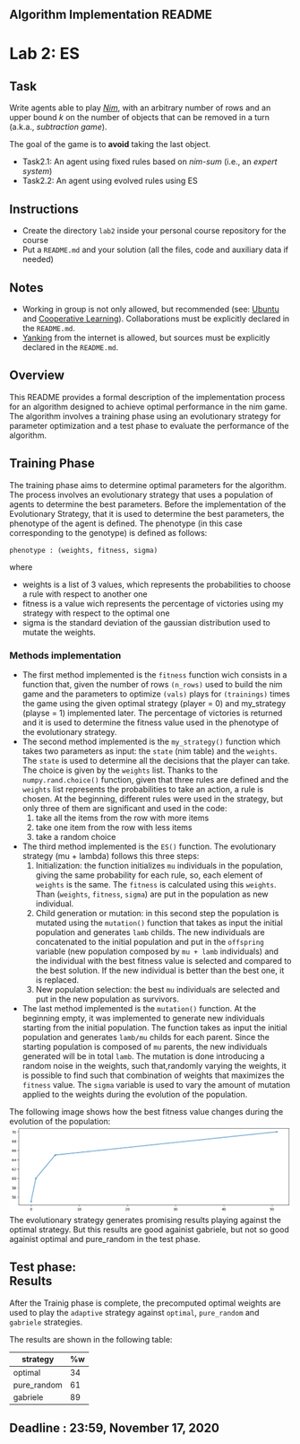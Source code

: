 ## Algorithm Implementation README

# Lab 2: ES

## Task

Write agents able to play [*Nim*](https://en.wikipedia.org/wiki/Nim), with an arbitrary number of rows and an upper bound $k$ on the number of objects that can be removed in a turn (a.k.a., *subtraction game*).

The goal of the game is to **avoid** taking the last object.

* Task2.1: An agent using fixed rules based on *nim-sum* (i.e., an *expert system*)
* Task2.2: An agent using evolved rules using ES

## Instructions

* Create the directory `lab2` inside your personal course repository for the course 
* Put a `README.md` and your solution (all the files, code and auxiliary data if needed)

## Notes

* Working in group is not only allowed, but recommended (see: [Ubuntu](https://en.wikipedia.org/wiki/Ubuntu_philosophy) and [Cooperative Learning](https://files.eric.ed.gov/fulltext/EJ1096789.pdf)). Collaborations must be explicitly declared in the `README.md`.
* [Yanking](https://www.emacswiki.org/emacs/KillingAndYanking) from the internet is allowed, but sources must be explicitly declared in the `README.md`.

## Overview

This README provides a formal description of the implementation process for an algorithm designed to achieve optimal performance in the nim game. The algorithm involves a training phase using an evolutionary strategy for parameter optimization and a test phase to evaluate the performance of the algorithm.

## Training Phase
The training phase aims to determine optimal parameters for the algorithm. The process involves an evolutionary strategy that uses a population of agents to determine the best parameters.
Before the implementation of the Evolutionary Strategy, that it is used to determine the best parameters, the phenotype of the agent is defined. The phenotype (in this case corresponding to the genotype) is defined as follows:

```
phenotype : (weights, fitness, sigma)
```
where 
* weights is a list of 3 values, which represents the probabilities to choose a rule with respect to another one
* fitness is a value wich represents the percentage of victories using my strategy with respect to the optimal one
* sigma is the standard deviation of the gaussian distribution used to mutate the weights.

### Methods implementation
* The first method implemented is the `fitness` function wich consists in a function that, given the number of rows `(n_rows)` used to build the nim game and the parameters to optimize `(vals)` plays for `(trainings)` times the game using the given optimal strategy (player = 0) and my_strategy (playse = 1) implemented later.
The percentage of victories is returned and it is used to determine the fitness value used in the phenotype of the evolutionary strategy.
* The second method implemented is the `my_strategy()` function
which takes two parameters as input: the `state` (nim table) and the `weights`. The `state` is used to determine all the decisions that the player can take. The choice is given by the `weights` list. Thanks to the `numpy.rand.choice()` function, given that three rules are defined and the `weights` list represents the probabilities to take an action, a rule is chosen. At the beginning, different rules were used in the strategy, but only three of them are significant and used in the code:
  1. take all the items from the row with more items
  2. take one item from the row with less items
  3. take a random choice
* The third method implemented is the `ES()` function. 
The evolutionary strategy (mu + lambda) follows this three steps:
  1. Initialization: the function initializes `mu` individuals in the population, giving the same probability for each rule, so, each element of `weights` is the same. The `fitness` is calculated using this `weights`. Than (`weights`, `fitness`, `sigma`) are put in the population as new individual.
  2. Child generation or mutation: in this second step the population is mutated using the `mutation()` function that takes as input the initial population and generates `lamb` childs. The new individuals are concatenated to the initial population and put in the `offspring` variable (new population composed by `mu + lamb` individuals) and the individual with the best fitness value is selected and compared to the best solution. If the new individual is better than the best one, it is replaced.
  3. New population selection: the best `mu` individuals are selected and put in the new population as survivors.
* The last method implemented is the `mutation()` function. At the beginning empty, it was implemented to generate new individuals starting from the initial population. The function takes as input the initial population and generates `lamb/mu` childs for each parent. Since the starting population is composed of `mu` parents, the new individuals generated will be in total `lamb`. The mutation is done introducing a random noise in the weights, such that,randomly varying the weights, it is possible to find such that combination of weights that maximizes the `fitness` value. The `sigma` variable is used to vary the amount of mutation applied to the weights during the evolution of the population.

The following image shows how the best fitness value changes during the evolution of the population:
![Fig 1.](./output.png "Fig 1.")
The evolutionary strategy generates promising results playing against the optimal strategy. But this results are good againist gabriele, but not so good againist optimal and pure_random in the test phase.

## Test phase: <br> Results
After the Trainig phase is complete, the precomputed optimal weights are used to play the `adaptive` strategy against `optimal`, `pure_random` and `gabriele` strategies.

The results are shown in the following table:

| strategy     | %w |
|--------------|----|
|  optimal     | 34 |
|  pure_random | 61 |
|  gabriele    | 89 |

## Deadline : 23:59, November 17, 2020